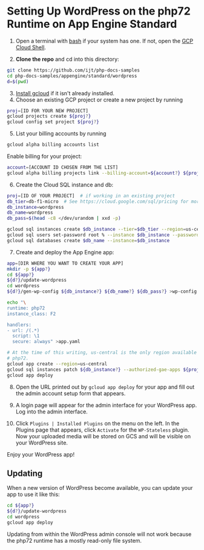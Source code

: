 # Setting Up WordPress on the php72 Runtime on App Engine Standard

1. Open a terminal with [bash][bash] if your system has one. If not, open the [GCP Cloud Shell][cloudshell].

2. **Clone the repo** and cd into this directory:
```sh
git clone https://github.com/ijt/php-docs-samples
cd php-docs-samples/appengine/standard/wordpress
d=$(pwd)
```

3. [Install gcloud][install-gcloud] if it isn't already installed.
4. Choose an existing GCP project or create a new project by running
```sh
proj=[ID FOR YOUR NEW PROJECT]
gcloud projects create ${proj?}
gcloud config set project ${proj?}
```
5. List your billing accounts by running
```sh
gcloud alpha billing accounts list
```
Enable billing for your project:
```sh
account=[ACCOUNT ID CHOSEN FROM THE LIST]
gcloud alpha billing projects link --billing-account=${account?} ${proj?}
```

6. Create the Cloud SQL instance and db:
```sh
proj=[ID OF YOUR PROJECT]  # if working in an existing project
db_tier=db-f1-micro  # See https://cloud.google.com/sql/pricing for more choices
db_instance=wordpress
db_name=wordpress
db_pass=$(head -c8 </dev/urandom | xxd -p)

gcloud sql instances create $db_instance --tier=$db_tier --region=us-central1
gcloud sql users set-password root % --instance $db_instance --password $db_pass
gcloud sql databases create $db_name --instance=$db_instance
```

7. Create and deploy the App Engine app:
```sh
app=[DIR WHERE YOU WANT TO CREATE YOUR APP]
mkdir -p ${app?}
cd ${app?}
${d?}/update-wordpress
cd wordpress
${d?}/gen-wp-config ${db_instance?} ${db_name?} ${db_pass?} >wp-config.php

echo "\
runtime: php72
instance_class: F2

handlers:
- url: /(.*)
  script: \1
  secure: always" >app.yaml

# At the time of this writing, us-central is the only region available for
# php72.
gcloud app create --region=us-central
gcloud sql instances patch ${db_instance?} --authorized-gae-apps ${proj?}
gcloud app deploy
```

8. Open the URL printed out by `gcloud app deploy` for your app and fill out
the admin account setup form that appears.

9. A login page will appear for the admin interface for your WordPress app.
Log into the admin interface.

10. Click `Plugins | Installed Plugins` on the menu on the left.  In the
Plugins page that appears, click `Activate` for the `WP-Stateless` plugin.
Now your uploaded media will be stored on GCS and will be visible on your
WordPress site.

Enjoy your WordPress app!

## Updating
When a new version of WordPress become available, you can update your app to use it
like this:
```sh
cd ${app?}
${d?}/update-wordpress
cd wordpress
gcloud app deploy
```
Updating from within the WordPress admin console will not work because the php72
runtime has a mostly read-only file system.

[bash]: https://www.gnu.org/software/bash/
[cloudshell]: https://cloud.google.com/shell/docs/quickstart
[create-project]: https://cloud.google.com/resource-manager/docs/creating-managing-projects
[enable-billing]: https://cloud.google.com/billing/docs/how-to/modify-project
[install-gcloud]: https://cloud.google.com/sdk/downloads
[wsl]: https://docs.microsoft.com/en-us/windows/wsl/install-win10

